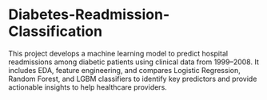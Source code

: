# Diabetes-Readmission-Classification
This project develops a machine learning model to predict hospital readmissions among diabetic patients using clinical data from 1999–2008. It includes EDA, feature engineering, and compares Logistic Regression, Random Forest, and LGBM classifiers to identify key predictors and provide actionable insights to help healthcare providers.

